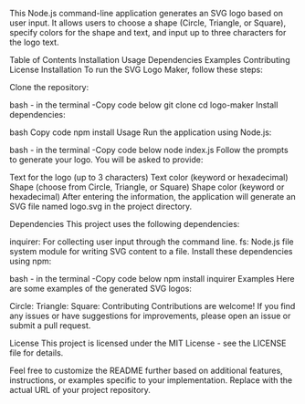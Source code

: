 This Node.js command-line application generates an SVG logo based on user input. It allows users to choose a shape (Circle, Triangle, or Square), specify colors for the shape and text, and input up to three characters for the logo text.

Table of Contents
Installation
Usage
Dependencies
Examples
Contributing
License
Installation
To run the SVG Logo Maker, follow these steps:

Clone the repository:

bash - in the terminal -Copy code below
git clone <repository-url>
cd logo-maker
Install dependencies:

bash
Copy code
npm install
Usage
Run the application using Node.js:

bash - in the terminal -Copy code below
node index.js
Follow the prompts to generate your logo. You will be asked to provide:

Text for the logo (up to 3 characters)
Text color (keyword or hexadecimal)
Shape (choose from Circle, Triangle, or Square)
Shape color (keyword or hexadecimal)
After entering the information, the application will generate an SVG file named logo.svg in the project directory.

Dependencies
This project uses the following dependencies:

inquirer: For collecting user input through the command line.
fs: Node.js file system module for writing SVG content to a file.
Install these dependencies using npm:

bash - in the terminal -Copy code below
npm install inquirer
Examples
Here are some examples of the generated SVG logos:

Circle: 
Triangle: 
Square: 
Contributing
Contributions are welcome! If you find any issues or have suggestions for improvements, please open an issue or submit a pull request.

License
This project is licensed under the MIT License - see the LICENSE file for details.

Feel free to customize the README further based on additional features, instructions, or examples specific to your implementation. Replace <repository-url> with the actual URL of your project repository.